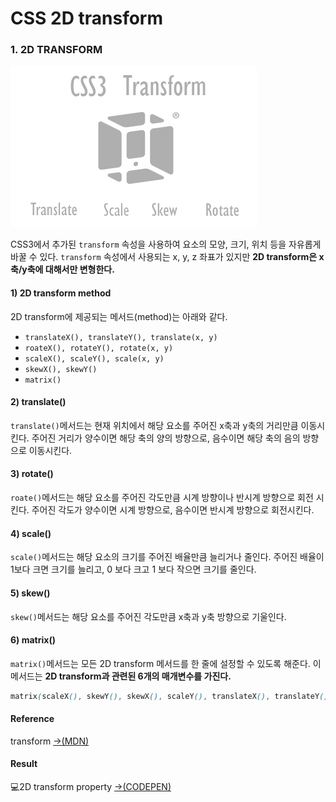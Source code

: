 # CSS 2D transform

### 1. 2D TRANSFORM

![css transform](../.gitbook/assets/23737b50568f0bb71c.png)

CSS3에서 추가된 `transform` 속성을 사용하여 요소의 모양, 크기, 위치 등을 자유롭게 바꿀 수 있다. `transform` 속성에서 사용되는 x, y, z 좌표가 있지만 **2D transform은 x축/y축에 대해서만 변형한다.** 

#### 1\) 2D transform method

 2D transform에 제공되는 메서드\(method\)는 아래와 같다.

* `translateX(), translateY(), translate(x, y)`
* `roateX(), rotateY(), rotate(x, y)`
* `scaleX(), scaleY(), scale(x, y)`
* `skewX(), skewY()`
* `matrix()`

#### 2\) translate\(\)

`translate()`메서드는 현재 위치에서 해당 요소를 주어진 x축과 y축의 거리만큼 이동시킨다. 주어진 거리가 양수이면 해당 축의 양의 방향으로, 음수이면 해당 축의 음의 방향으로 이동시킨다.

#### 3\) rotate\(\)

`roate()`메서드는 해당 요소를 주어진 각도만큼 시계 방향이나 반시계 방향으로 회전 시킨다. 주어진 각도가 양수이면 시계 방향으로, 음수이면 반시계 방향으로 회전시킨다.

#### 4\) scale\(\)

`scale()`메서드는 해당 요소의 크기를 주어진 배율만큼 늘리거나 줄인다. 주어진 배율이 1보다 크면 크기를 늘리고, 0 보다 크고 1 보다 작으면 크기를 줄인다.

#### 5\) skew\(\)

`skew()`메서드는 해당 요소를 주어진 각도만큼  x축과 y축 방향으로 기울인다. 

#### 6\) matrix\(\)

`matrix()`메서드는 모든 2D transform  메서드를 한 줄에 설정할 수 있도록 해준다. 이 메서드는 **2D transform과 관련된 6개의 매개변수를 가진다.** 

```css
matrix(scaleX(), skewY(), skewX(), scaleY(), translateX(), translateY());
```

#### Reference

transform [→\(MDN\)](https://developer.mozilla.org/en-US/docs/Web/CSS/transform)

#### Result

💻2D transform property [→\(CODEPEN\)](https://codepen.io/vi2920va/full/NWRJyOW)







